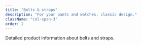 ```yaml
---
title: "Belts & straps"
description: "For your pants and watches, classic design."
className: "col-span-3"
order: 2
---
```


Detailed product information about belts and straps.